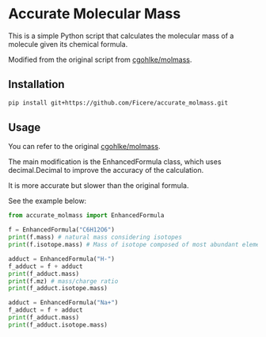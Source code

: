 # Accurate Molecular Mass

This is a simple Python script that calculates the molecular mass of a molecule given its chemical formula. 

Modified from the original script from [cgohlke/molmass](https://github.com/cgohlke/molmass).

## Installation

```bash
pip install git+https://github.com/Ficere/accurate_molmass.git
```

## Usage

You can refer to the original [cgohlke/molmass](https://github.com/cgohlke/molmass).

The main modification is the EnhancedFormula class, which uses decimal.Decimal to improve the accuracy of the calculation.

It is more accurate but slower than the original formula.

See the example below:

```python
from accurate_molmass import EnhancedFormula

f = EnhancedFormula("C6H12O6")
print(f.mass) # natural mass considering isotopes
print(f.isotope.mass) # Mass of isotope composed of most abundant elemental isotopes. same as f.monoisotopic_mass

adduct = EnhancedFormula("H-")
f_adduct = f + adduct
print(f_adduct.mass)
print(f.mz) # mass/charge ratio
print(f_adduct.isotope.mass)

adduct = EnhancedFormula("Na+")
f_adduct = f + adduct
print(f_adduct.mass)
print(f_adduct.isotope.mass)
```
